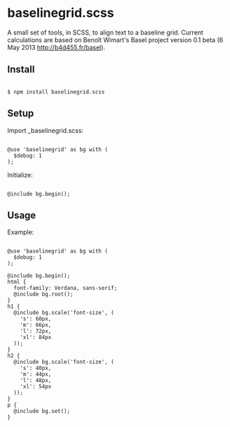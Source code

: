 baselinegrid.scss
=========

A small set of tools, in SCSS, to align text to a baseline grid. Current calculations are based on Benoît Wimart's Basel project version 0.1 beta (6 May 2013 http://b4d455.fr/basel).

## Install

<code>
$ npm install baselinegrid.scss
</code>

## Setup

Import _baselinegrid.scss:

<code>
@use 'baselinegrid' as bg with (
  $debug: 1
);
</code>

Initialize:

<code>
@include bg.begin();
</code>

## Usage

Example:

<pre><code>
@use 'baselinegrid' as bg with (
  $debug: 1
);

@include bg.begin();
html {
  font-family: Verdana, sans-serif;
  @include bg.root();
}
h1 {
  @include bg.scale('font-size', (
    's': 60px,
    'm': 66px,
    'l': 72px,
    'xl': 84px
  ));
}
h2 {
  @include bg.scale('font-size', (
    's': 40px,
    'm': 44px,
    'l': 48px,
    'xl': 54px
  ));
}
p {
  @include bg.set();
}
</code></pre>
